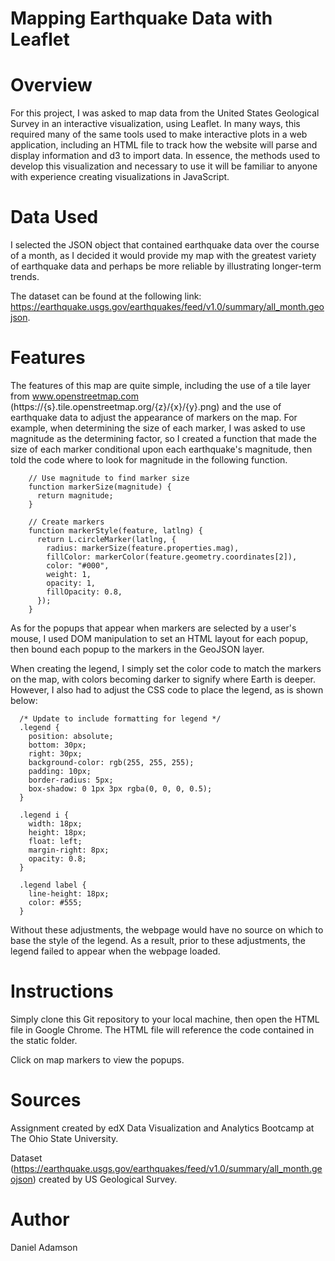 # Mapping Earthquake Data with Leaflet

# Overview

For this project, I was asked to map data from the United States Geological Survey in an interactive visualization, using Leaflet. In many ways, this required many of the same tools used to make interactive plots in a web application, including an HTML file to track how the website will parse and display information and d3 to import data. In essence, the methods used to develop this visualization and necessary to use it will be familiar to anyone with experience creating visualizations in JavaScript.

# Data Used

I selected the JSON object that contained earthquake data over the course of a month, as I decided it would provide my map with the greatest variety of earthquake data and perhaps be more reliable by illustrating longer-term trends.

The dataset can be found at the following link: https://earthquake.usgs.gov/earthquakes/feed/v1.0/summary/all_month.geojson.

# Features

The features of this map are quite simple, including the use of a tile layer from www.openstreetmap.com (https://{s}.tile.openstreetmap.org/{z}/{x}/{y}.png) and the use of earthquake data to adjust the appearance of markers on the map.
For example, when determining the size of each marker, I was asked to use magnitude as the determining factor, so I created a function that made the size of each marker conditional upon each earthquake's magnitude, then told the code where to look for magnitude in the following function.

        // Use magnitude to find marker size
        function markerSize(magnitude) {
          return magnitude;
        }

        // Create markers
        function markerStyle(feature, latlng) {
          return L.circleMarker(latlng, {
            radius: markerSize(feature.properties.mag),
            fillColor: markerColor(feature.geometry.coordinates[2]),
            color: "#000",
            weight: 1,
            opacity: 1,
            fillOpacity: 0.8,
          });
        }

As for the popups that appear when markers are selected by a user's mouse, I used DOM manipulation to set an HTML layout for each popup, then bound each popup to the markers in the GeoJSON layer.

When creating the legend, I simply set the color code to match the markers on the map, with colors becoming darker to signify where Earth is deeper. However, I also had to adjust the CSS code to place the legend, as is shown below:

      /* Update to include formatting for legend */
      .legend {
        position: absolute;
        bottom: 30px;
        right: 30px;
        background-color: rgb(255, 255, 255);
        padding: 10px;
        border-radius: 5px;
        box-shadow: 0 1px 3px rgba(0, 0, 0, 0.5);
      }

      .legend i {
        width: 18px;
        height: 18px;
        float: left;
        margin-right: 8px;
        opacity: 0.8;
      }

      .legend label {
        line-height: 18px;
        color: #555;
      }

Without these adjustments, the webpage would have no source on which to base the style of the legend. As a result, prior to these adjustments, the legend failed to appear when the webpage loaded.

# Instructions
Simply clone this Git repository to your local machine, then open the HTML file in Google Chrome. The HTML file will reference the code contained in the static folder.

Click on map markers to view the popups.

# Sources
Assignment created by edX Data Visualization and Analytics Bootcamp at The Ohio State University.

Dataset (https://earthquake.usgs.gov/earthquakes/feed/v1.0/summary/all_month.geojson) created by US Geological Survey.

# Author
Daniel Adamson
